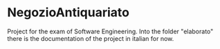 # NegozioAntiquariato
Project for the exam of Software Engineering.
Into the folder "elaborato" there is the documentation of the project in italian for now.
